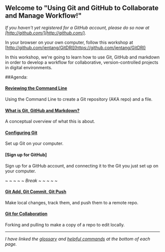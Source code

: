 ## Welcome to "Using Git and GitHub to Collaborate and Manage Workflow!"

*If you haven't yet registered for a GitHub account, please do so now at [http://github.com/](http://github.com/).*

In your browser on your own computer, follow this workshop at [http://github.com/jentang/GitDRI](https://github.com/jentang/GitDRI)

In this workshop, we're going to learn how to use Git, GitHub and markdown in order to develop a workflow for collaborative, version-controlled projects in digital environments. 

##Agenda:

#### [Reviewing the Command Line](4_commandLine.md)
Using the Command Line to create a Git repository (AKA repo) and a file. 

#### [What is Git, GitHub and Markdown?](2_conceptOverview.md)
A conceptual overview of what this is about.

#### [Configuring Git](3_gitConfig.md)
Set up Git on your computer.

#### [Sign up for GitHub]
Sign up for a GitHub account, and connecting it to the Git you just set up on your computer.

~ ~ ~ ~ ~ _Break_ ~ ~ ~ ~ ~

#### [Git Add, Git Commit, Git Push](5_gitAction.md)
Make local changes, track them, and push them to a remote repo.

#### [Git for Collaboration](6_forkPull.md)
Forking and pulling to make a copy of a repo to edit locally.

---

_I have linked the [glossary](glossary.md) and [helpful commands](helpfulcommands.md) at the bottom of each page._
